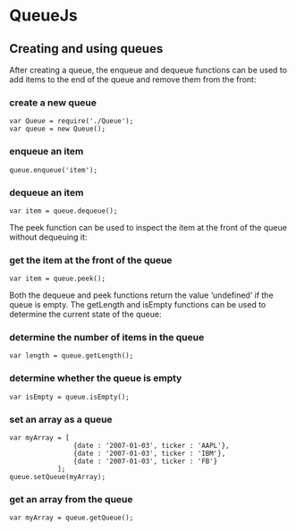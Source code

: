 # QueueJs

## Creating and using queues
After creating a queue, the enqueue and dequeue functions can be used to add items to the end of the queue and remove them from the front:

### create a new queue

```
var Queue = require('./Queue');
var queue = new Queue();
```

### enqueue an item

```
queue.enqueue('item');
```

### dequeue an item
```
var item = queue.dequeue();
```

The peek function can be used to inspect the item at the front of the queue without dequeuing it:

### get the item at the front of the queue
```
var item = queue.peek();
```

Both the dequeue and peek functions return the value ‘undefined’ if the queue is empty. The getLength and isEmpty functions can be used to determine the current state of the queue:

### determine the number of items in the queue
```
var length = queue.getLength();
```
### determine whether the queue is empty
```
var isEmpty = queue.isEmpty();
```
### set an array as a queue

```
var myArray = [
				{date : '2007-01-03', ticker : 'AAPL'},
				{date : '2007-01-03', ticker : 'IBM'},
				{date : '2007-01-03', ticker : 'FB'}
			];
queue.setQueue(myArray);
```
### get an array from the queue

```
var myArray = queue.getQueue();
```
